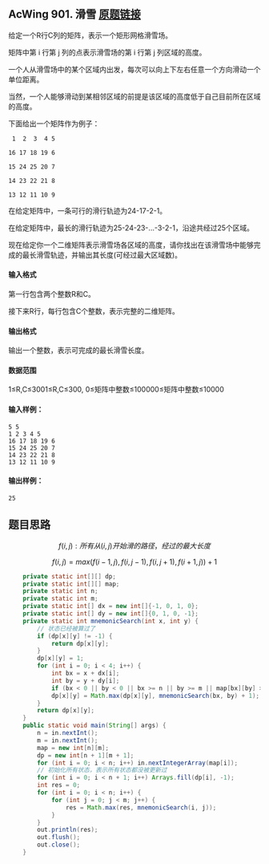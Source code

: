 ## AcWing 901. 滑雪   [原题链接](https://www.acwing.com/problem/content/903/)

给定一个R行C列的矩阵，表示一个矩形网格滑雪场。

矩阵中第 i 行第 j 列的点表示滑雪场的第 i 行第 j 列区域的高度。

一个人从滑雪场中的某个区域内出发，每次可以向上下左右任意一个方向滑动一个单位距离。

当然，一个人能够滑动到某相邻区域的前提是该区域的高度低于自己目前所在区域的高度。

下面给出一个矩阵作为例子：

```
 1  2  3  4 5

16 17 18 19 6

15 24 25 20 7

14 23 22 21 8

13 12 11 10 9
```

在给定矩阵中，一条可行的滑行轨迹为24-17-2-1。

在给定矩阵中，最长的滑行轨迹为25-24-23-…-3-2-1，沿途共经过25个区域。

现在给定你一个二维矩阵表示滑雪场各区域的高度，请你找出在该滑雪场中能够完成的最长滑雪轨迹，并输出其长度(可经过最大区域数)。

#### 输入格式

第一行包含两个整数R和C。

接下来R行，每行包含C个整数，表示完整的二维矩阵。

#### 输出格式

输出一个整数，表示可完成的最长滑雪长度。

#### 数据范围

1≤R,C≤3001≤R,C≤300,
0≤矩阵中整数≤100000≤矩阵中整数≤10000

#### 输入样例：

```
5 5
1 2 3 4 5
16 17 18 19 6
15 24 25 20 7
14 23 22 21 8
13 12 11 10 9
```

#### 输出样例：

```
25
```

## 题目思路

$$
f(i,j):所有从(i,j)开始滑的路径，经过的最大长度
$$

$$
f(i,j)=max(f(i-1,j),f(i,j-1),f(i,j+1),f(i+1,j))+1
$$

```java
    private static int[][] dp;
    private static int[][] map;
    private static int n;
    private static int m;
    private static int[] dx = new int[]{-1, 0, 1, 0};
    private static int[] dy = new int[]{0, 1, 0, -1};
    private static int mnemonicSearch(int x, int y) {
        // 状态已经被算过了
        if (dp[x][y] != -1) {
            return dp[x][y];
        }
        dp[x][y] = 1;
        for (int i = 0; i < 4; i++) {
            int bx = x + dx[i];
            int by = y + dy[i];
            if (bx < 0 || by < 0 || bx >= n || by >= m || map[bx][by] >= map[x][y]) continue;
            dp[x][y] = Math.max(dp[x][y], mnemonicSearch(bx, by) + 1);
        }
        return dp[x][y];
    }
    public static void main(String[] args) {
        n = in.nextInt();
        m = in.nextInt();
        map = new int[n][m];
        dp = new int[n + 1][m + 1];
        for (int i = 0; i < n; i++) in.nextIntegerArray(map[i]);
        // 初始化所有状态，表示所有状态都没被更新过
        for (int i = 0; i < n + 1; i++) Arrays.fill(dp[i], -1);
        int res = 0;
        for (int i = 0; i < n; i++) {
            for (int j = 0; j < m; j++) {
                res = Math.max(res, mnemonicSearch(i, j));
            }
        }
        out.println(res);
        out.flush();
        out.close();
    }
```

